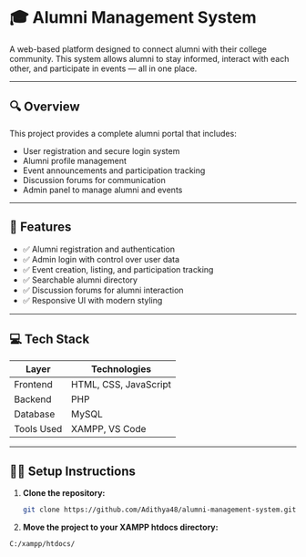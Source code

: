 # 🎓 Alumni Management System

A web-based platform designed to connect alumni with their college community. This system allows alumni to stay informed, interact with each other, and participate in events — all in one place.

---

## 🔍 Overview

This project provides a complete alumni portal that includes:

- User registration and secure login system
- Alumni profile management
- Event announcements and participation tracking
- Discussion forums for communication
- Admin panel to manage alumni and events

---

## 🚀 Features

- ✅ Alumni registration and authentication
- ✅ Admin login with control over user data
- ✅ Event creation, listing, and participation tracking
- ✅ Searchable alumni directory
- ✅ Discussion forums for alumni interaction
- ✅ Responsive UI with modern styling

---

## 💻 Tech Stack

| Layer       | Technologies                            |
|-------------|-----------------------------------------|
| Frontend    | HTML, CSS, JavaScript                   |
| Backend     | PHP                                     |
| Database    | MySQL                                   |
| Tools Used  | XAMPP, VS Code                          |

---

## 🧑‍💻 Setup Instructions

1. **Clone the repository:**
   ```bash
   git clone https://github.com/Adithya48/alumni-management-system.git


2. **Move the project to your XAMPP htdocs directory:**

 ```bash
C:/xampp/htdocs/

